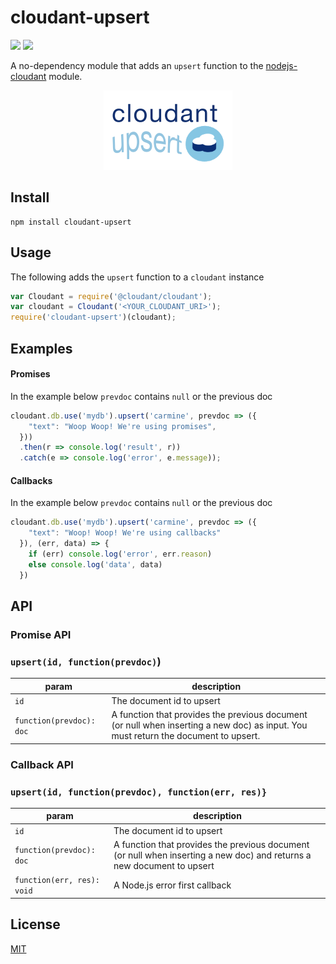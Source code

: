 # cloudant-upsert

![](https://img.shields.io/badge/status-stable-green.svg) ![](https://img.shields.io/badge/license-MIT-blue.svg)

A no-dependency module that adds an `upsert` function to the [nodejs-cloudant](https://github.com/cloudant/nodejs-cloudant/blob/master/cloudant.js) module.

<p align="center">
<img src="https://raw.githubusercontent.com/cdimascio/cloudant-upsert/master/assets/cloudant-upsert.png"/>
</p>

## Install

```shell
npm install cloudant-upsert
```

## Usage

The following adds the `upsert` function to a `cloudant` instance

```javascript
var Cloudant = require('@cloudant/cloudant');
var cloudant = Cloudant('<YOUR_CLOUDANT_URI>');
require('cloudant-upsert')(cloudant);
```

## Examples

#### Promises

In the example below `prevdoc` contains `null` or the previous doc

```javascript
cloudant.db.use('mydb').upsert('carmine', prevdoc => ({
    "text": "Woop Woop! We're using promises",
  }))
  .then(r => console.log('result', r))
  .catch(e => console.log('error', e.message));
```

#### Callbacks

In the example below `prevdoc` contains `null` or the previous doc

```javascript
cloudant.db.use('mydb').upsert('carmine', prevdoc => ({
    "text": "Woop! Woop! We're using callbacks"
  }), (err, data) => {
    if (err) console.log('error', err.reason)
    else console.log('data', data)
  })
```

## API

### Promise API
### `upsert(id, function(prevdoc)`)

| param | description |
| ------------- | ------------- |
| `id`  | The document id to upsert  |
| `function(prevdoc): doc `  | A function that provides the previous document (or null when inserting a new doc) as input. You must return the document to upsert.  |


### Callback API
### `upsert(id, function(prevdoc), function(err, res)}`

| param | description |
| ------------- | ------------- |
| `id`  | The document id to upsert  |
| `function(prevdoc): doc`  | A function that provides the previous document (or null when inserting a new doc) and returns a new document to upsert  |
| `function(err, res): void`  | A Node.js error first callback |


## License
[MIT](LICENSE)

